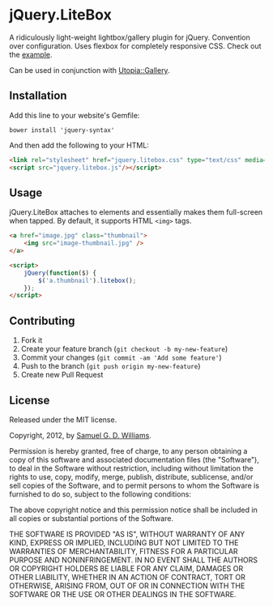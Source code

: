 # jQuery.LiteBox

A ridiculously light-weight lightbox/gallery plugin for jQuery. Convention over configuration. Uses flexbox for completely responsive CSS. Check out the [example](https://ioquatix.github.io/jquery-litebox/example/index.html).

Can be used in conjunction with [Utopia::Gallery](https://github.com/ioquatix/utopia-gallery).

## Installation

Add this line to your website's Gemfile:

	bower install 'jquery-syntax'

And then add the following to your HTML:

```html
<link rel="stylesheet" href="jquery.litebox.css" type="text/css" media="screen" />
<script src="jquery.litebox.js"/></script>
```

## Usage

jQuery.LiteBox attaches to elements and essentially makes them full-screen when tapped. By default, it supports HTML `<img>` tags.

```html
<a href="image.jpg" class="thumbnail">
	<img src="image-thumbnail.jpg" />
</a>

<script>
	jQuery(function($) {
		$('a.thumbnail').litebox();
	});
</script>
```

## Contributing

1. Fork it
2. Create your feature branch (`git checkout -b my-new-feature`)
3. Commit your changes (`git commit -am 'Add some feature'`)
4. Push to the branch (`git push origin my-new-feature`)
5. Create new Pull Request

## License

Released under the MIT license.

Copyright, 2012, by [Samuel G. D. Williams](http://www.codeotaku.com/samuel-williams).

Permission is hereby granted, free of charge, to any person obtaining a copy
of this software and associated documentation files (the "Software"), to deal
in the Software without restriction, including without limitation the rights
to use, copy, modify, merge, publish, distribute, sublicense, and/or sell
copies of the Software, and to permit persons to whom the Software is
furnished to do so, subject to the following conditions:

The above copyright notice and this permission notice shall be included in
all copies or substantial portions of the Software.

THE SOFTWARE IS PROVIDED "AS IS", WITHOUT WARRANTY OF ANY KIND, EXPRESS OR
IMPLIED, INCLUDING BUT NOT LIMITED TO THE WARRANTIES OF MERCHANTABILITY,
FITNESS FOR A PARTICULAR PURPOSE AND NONINFRINGEMENT. IN NO EVENT SHALL THE
AUTHORS OR COPYRIGHT HOLDERS BE LIABLE FOR ANY CLAIM, DAMAGES OR OTHER
LIABILITY, WHETHER IN AN ACTION OF CONTRACT, TORT OR OTHERWISE, ARISING FROM,
OUT OF OR IN CONNECTION WITH THE SOFTWARE OR THE USE OR OTHER DEALINGS IN
THE SOFTWARE.
